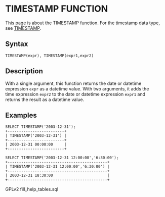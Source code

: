 # TIMESTAMP FUNCTION

This page is about the TIMESTAMP function. For the timestamp data type, see [TIMESTAMP](../../data-types/date-and-time-data-types/timestamp.md).

## Syntax

```
TIMESTAMP(expr), TIMESTAMP(expr1,expr2)
```

## Description

With a single argument, this function returns the date or datetime\
expression `expr` as a datetime value. With two arguments, it adds the\
time expression `expr2` to the date or datetime expression `expr1` and\
returns the result as a datetime value.

## Examples

```
SELECT TIMESTAMP('2003-12-31');
+-------------------------+
| TIMESTAMP('2003-12-31') |
+-------------------------+
| 2003-12-31 00:00:00     |
+-------------------------+

SELECT TIMESTAMP('2003-12-31 12:00:00','6:30:00');
+--------------------------------------------+
| TIMESTAMP('2003-12-31 12:00:00','6:30:00') |
+--------------------------------------------+
| 2003-12-31 18:30:00                        |
+--------------------------------------------+
```

GPLv2 fill\_help\_tables.sql
